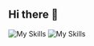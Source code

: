 ## Hi there 👋



![My Skills](https://skillicons.dev/icons?i=ts,js,html,css&theme=dark&perline=4)
![My Skills](https://skillicons.dev/icons?i=nodejs,nextjs,electron,react&theme=dark&perline=4)


